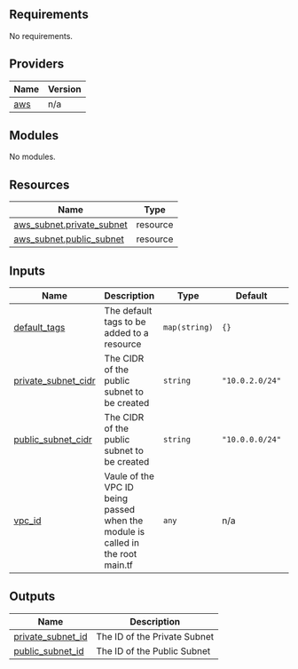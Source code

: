 <!-- BEGIN_TF_DOCS -->
## Requirements

No requirements.

## Providers

| Name | Version |
|------|---------|
| <a name="provider_aws"></a> [aws](#provider\_aws) | n/a |

## Modules

No modules.

## Resources

| Name | Type |
|------|------|
| [aws_subnet.private_subnet](https://registry.terraform.io/providers/hashicorp/aws/latest/docs/resources/subnet) | resource |
| [aws_subnet.public_subnet](https://registry.terraform.io/providers/hashicorp/aws/latest/docs/resources/subnet) | resource |

## Inputs

| Name | Description | Type | Default | Required |
|------|-------------|------|---------|:--------:|
| <a name="input_default_tags"></a> [default\_tags](#input\_default\_tags) | The default tags to be added to a resource | `map(string)` | `{}` | no |
| <a name="input_private_subnet_cidr"></a> [private\_subnet\_cidr](#input\_private\_subnet\_cidr) | The CIDR of the public subnet to be created | `string` | `"10.0.2.0/24"` | no |
| <a name="input_public_subnet_cidr"></a> [public\_subnet\_cidr](#input\_public\_subnet\_cidr) | The CIDR of the public subnet to be created | `string` | `"10.0.0.0/24"` | no |
| <a name="input_vpc_id"></a> [vpc\_id](#input\_vpc\_id) | Vaule of the VPC ID being passed when the module is called in the root main.tf | `any` | n/a | yes |

## Outputs

| Name | Description |
|------|-------------|
| <a name="output_private_subnet_id"></a> [private\_subnet\_id](#output\_private\_subnet\_id) | The ID of the Private Subnet |
| <a name="output_public_subnet_id"></a> [public\_subnet\_id](#output\_public\_subnet\_id) | The ID of the Public Subnet |
<!-- END_TF_DOCS -->